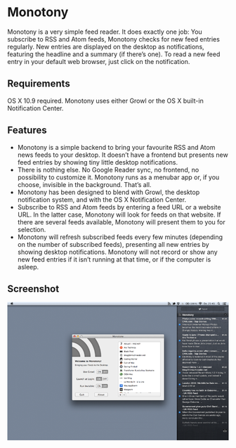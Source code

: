 # Monotony

Monotony is a very simple feed reader. It does exactly one job: You subscribe to RSS and Atom feeds, Monotony checks for new feed entries regularly. New entries are displayed on the desktop as notifications, featuring the headline and a summary (if there’s one). To read a new feed entry in your default web browser, just click on the notification.

## Requirements

OS X 10.9 required. Monotony uses either Growl or the OS X built-in Notification Center.

## Features

* Monotony is a simple backend to bring your favourite RSS and Atom news feeds to your desktop. It doesn’t have a frontend but presents new feed entries by showing tiny little desktop notifications.
* There is nothing else. No Google Reader sync, no frontend, no possibility to customize it. Monotony runs as a menubar app or, if you choose, invisible in the background. That’s all.
* Monotony has been designed to blend with Growl, the desktop notification system, and with the OS X Notification Center.
* Subscribe to RSS and Atom feeds by entering a feed URL or a website URL. In the latter case, Monotony will look for feeds on that website. If there are several feeds available, Monotony will present them to you for selection.
* Monotony will refresh subscribed feeds every few minutes (depending on the number of subscribed feeds), presenting all new entries by showing desktop notifications. Monotony will not record or show any new feed entries if it isn’t running at that time, or if the computer is asleep.

## Screenshot

![Monotony Screenshot](monotony-screenshot.png)